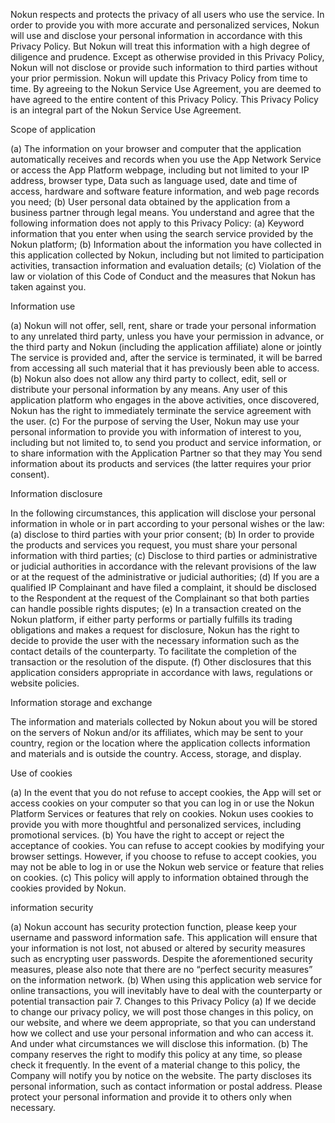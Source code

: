 Nokun respects and protects the privacy of all users who use the service. In order to provide you with more accurate and personalized services, Nokun will use and disclose your personal information in accordance with this Privacy Policy. But Nokun will treat this information with a high degree of diligence and prudence. Except as otherwise provided in this Privacy Policy, Nokun will not disclose or provide such information to third parties without your prior permission. Nokun will update this Privacy Policy from time to time. By agreeing to the Nokun Service Use Agreement, you are deemed to have agreed to the entire content of this Privacy Policy. This Privacy Policy is an integral part of the Nokun Service Use Agreement.

Scope of application


(a) The information on your browser and computer that the application automatically receives and records when you use the App Network Service or access the App Platform webpage, including but not limited to your IP address, browser type, Data such as language used, date and time of access, hardware and software feature information, and web page records you need;
(b) User personal data obtained by the application from a business partner through legal means.
You understand and agree that the following information does not apply to this Privacy Policy:
(a) Keyword information that you enter when using the search service provided by the Nokun platform;
(b) Information about the information you have collected in this application collected by Nokun, including but not limited to participation activities, transaction information and evaluation details;
(c) Violation of the law or violation of this Code of Conduct and the measures that Nokun has taken against you.

Information use

(a) Nokun will not offer, sell, rent, share or trade your personal information to any unrelated third party, unless you have your permission in advance, or the third party and Nokun (including the application affiliate) alone or jointly The service is provided and, after the service is terminated, it will be barred from accessing all such material that it has previously been able to access.
(b) Nokun also does not allow any third party to collect, edit, sell or distribute your personal information by any means. Any user of this application platform who engages in the above activities, once discovered, Nokun has the right to immediately terminate the service agreement with the user.
(c) For the purpose of serving the User, Nokun may use your personal information to provide you with information of interest to you, including but not limited to, to send you product and service information, or to share information with the Application Partner so that they may You send information about its products and services (the latter requires your prior consent).

Information disclosure

In the following circumstances, this application will disclose your personal information in whole or in part according to your personal wishes or the law:
(a) disclose to third parties with your prior consent;
(b) In order to provide the products and services you request, you must share your personal information with third parties;
(c) Disclose to third parties or administrative or judicial authorities in accordance with the relevant provisions of the law or at the request of the administrative or judicial authorities;
(d) If you are a qualified IP Complainant and have filed a complaint, it should be disclosed to the Respondent at the request of the Complainant so that both parties can handle possible rights disputes;
(e) In a transaction created on the Nokun platform, if either party performs or partially fulfills its trading obligations and makes a request for disclosure, Nokun has the right to decide to provide the user with the necessary information such as the contact details of the counterparty. To facilitate the completion of the transaction or the resolution of the dispute.
(f) Other disclosures that this application considers appropriate in accordance with laws, regulations or website policies.

Information storage and exchange

The information and materials collected by Nokun about you will be stored on the servers of Nokun and/or its affiliates, which may be sent to your country, region or the location where the application collects information and materials and is outside the country. Access, storage, and display.

Use of cookies

(a) In the event that you do not refuse to accept cookies, the App will set or access cookies on your computer so that you can log in or use the Nokun Platform Services or features that rely on cookies. Nokun uses cookies to provide you with more thoughtful and personalized services, including promotional services.
(b) You have the right to accept or reject the acceptance of cookies. You can refuse to accept cookies by modifying your browser settings. However, if you choose to refuse to accept cookies, you may not be able to log in or use the Nokun web service or feature that relies on cookies.
(c) This policy will apply to information obtained through the cookies provided by Nokun.

information security

(a) Nokun account has security protection function, please keep your username and password information safe. This application will ensure that your information is not lost, not abused or altered by security measures such as encrypting user passwords. Despite the aforementioned security measures, please also note that there are no “perfect security measures” on the information network.
(b) When using this application web service for online transactions, you will inevitably have to deal with the counterparty or potential transaction pair
7. Changes to this Privacy Policy
(a) If we decide to change our privacy policy, we will post those changes in this policy, on our website, and where we deem appropriate, so that you can understand how we collect and use your personal information and who can access it. And under what circumstances we will disclose this information.
(b) The company reserves the right to modify this policy at any time, so please check it frequently. In the event of a material change to this policy, the Company will notify you by notice on the website.
The party discloses its personal information, such as contact information or postal address. Please protect your personal information and provide it to others only when necessary.
